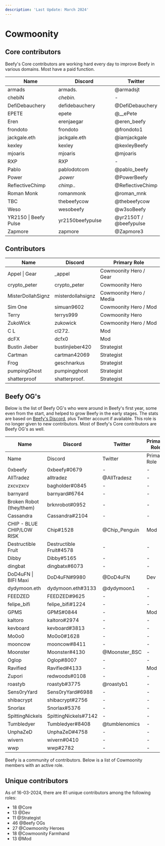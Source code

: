```yaml
---
description: 'Last Update: March 2024'
---
```


# Cowmoonity

## Core contributors

Beefy's Core contributors are working hard every day to improve Beefy in various domains. Most have a paid function.

<table><thead><tr><th width="234">Name</th><th width="255.33333333333331">Discord</th><th>Twitter</th></tr></thead><tbody><tr><td>armads</td><td>armads.</td><td>@armadsjt</td></tr><tr><td>chebiN</td><td><em>chebin.</em></td><td>-</td></tr><tr><td>DefiDebauchery</td><td>defidebauchery</td><td>@DefiDebauchery</td></tr><tr><td>EPETE</td><td>epete</td><td>@__ePete</td></tr><tr><td>Eren</td><td>erenjaegar</td><td>@eren_beefy</td></tr><tr><td>frondoto</td><td>frondoto</td><td>@frondoto1</td></tr><tr><td>jackgale.eth</td><td>jackgale.eth</td><td>@iamjackgale</td></tr><tr><td>kexley</td><td>kexley</td><td>@kexleyBeefy</td></tr><tr><td>mjoaris </td><td>mjoaris</td><td>@mjoaris</td></tr><tr><td>RXP</td><td>RXP</td><td>-</td></tr><tr><td>Pablo</td><td>pablodotcom</td><td>@pablo_beefy</td></tr><tr><td>Power</td><td>.<em>power</em></td><td>@PowerBeefy</td></tr><tr><td>ReflectiveChimp</td><td><em>chimp.</em>.</td><td>@ReflectiveChimp</td></tr><tr><td>Roman Monk</td><td>romanmonk</td><td>@roman_mnk</td></tr><tr><td>TBC</td><td>thebeefycow</td><td>@thebeefycow</td></tr><tr><td>Weso</td><td>wesobeefy</td><td>@w3soBeefy</td></tr><tr><td>YR2150 | Beefy Pulse</td><td>yr2150beefypulse</td><td>@yr2150T / @beefypulse</td></tr><tr><td>Zapmore</td><td>zapmore</td><td>@Zapmore3</td></tr></tbody></table>

## Contributors

| Name              | Discord           | Primary Role            |
| ----------------- | ----------------- | ----------------------- |
| Appel \| Gear     | \_appel           | Cowmoonity Hero / Gear  |
| crypto\_peter     | crypto\_peter     | Cowmoonity Hero         |
| MisterDollahSignz | misterdollahsignz | Cowmoonity Hero / Media |
| Sim One           | simuan9602        | Cowmoonity Hero / Mod   |
| Terry             | terrys999         | Cowmoonity Hero         |
| ZukoWick          | zukowick          | Cowmoonity Hero / Mod   |
| C L               | cl272.            | Mod                     |
| dcFX              | dcfx0             | Mod                     |
| Bustin Jieber     | bustinjieber420   | Strategist              |
| Cartman           | cartman42069      | Strategist              |
| Frog              | geschnarkus       | Strategist              |
| pumpingGhost      | pumpingghost      | Strategist              |
| shatterproof      | shatterproof.     | Strategist              |

## Beefy OG's

Below is the list of Beefy OG's who were around in Beefy's first year, some even from the start, and helped to grow Beefy in the early stages. The stats are based on [Beefy's Discord](https://discord.gg/yq8wfHd), plus Twitter account if available. This role is no longer given to new contributors. Most of Beefy's Core contributors are Beefy OG's as well.

<table data-header-hidden><thead><tr><th width="265.3333333333333">Name</th><th>Discord </th><th width="172">Twitter</th><th>Primary Role</th></tr></thead><tbody><tr><td>Name</td><td>Discord </td><td>Twitter</td><td>Primary Role</td></tr><tr><td>0xbeefy</td><td>0xbeefy#0679</td><td>-</td><td>-</td></tr><tr><td>AllTradez</td><td>alltradez</td><td>@AllTradesz</td><td>-</td></tr><tr><td>zxcvzxcv</td><td>bagholder#0845</td><td>-</td><td>-</td></tr><tr><td>barnyard</td><td>barnyard#6764</td><td>-</td><td>-</td></tr><tr><td>Broken Robot (they/them)</td><td>brknrobot#0952</td><td>-</td><td>-</td></tr><tr><td>Cassandra</td><td>Cassandra#2104</td><td>-</td><td>-</td></tr><tr><td>CHIP - BLUE CHIP/LOW RISK</td><td>Chip#1528</td><td>@Chip_Penguin</td><td>Mod</td></tr><tr><td>Destructible Fruit</td><td>Destructible Fruit#4578</td><td>-</td><td>-</td></tr><tr><td>Dibby</td><td>Dibby#5165</td><td>-</td><td>-</td></tr><tr><td>dingbat</td><td>dingbatx#6073</td><td>-</td><td>-</td></tr><tr><td>DoD4uFN | BIFI Maxi</td><td>DoD4uFN#9980</td><td>@DoD4uFN</td><td>Dev</td></tr><tr><td>dydymoon.eth</td><td>dydymoon.eth#3133</td><td>@dydymoon1</td><td>-</td></tr><tr><td>FEEDZED</td><td>FEEDZED#9625</td><td>-</td><td>-</td></tr><tr><td>felipe_bifi</td><td>felipe_bifi#1224</td><td>-</td><td>-</td></tr><tr><td>GPMS</td><td>GPMS#0844</td><td>-</td><td>Mod</td></tr><tr><td>kaltoro</td><td>kaltoro#2974</td><td>-</td><td>-</td></tr><tr><td>kevboard</td><td>kevboard#3813</td><td>-</td><td>-</td></tr><tr><td>Mo0o0</td><td>Mo0o0#1628</td><td>-</td><td>-</td></tr><tr><td>mooncow</td><td>mooncow#8411</td><td>-</td><td>-</td></tr><tr><td>Moonster</td><td>Moonster#4130</td><td>@Moonster_BSC</td><td>-</td></tr><tr><td>Oglop</td><td>Oglop#8007</td><td>-</td><td>-</td></tr><tr><td>Ravified</td><td>Ravified#4133</td><td>-</td><td>Mod</td></tr><tr><td>Zupori</td><td>redwoods#0108</td><td>-</td><td>-</td></tr><tr><td>roastyb</td><td>roastyb#3775</td><td>@roastyb1</td><td>-</td></tr><tr><td>Sens0ryYard</td><td>Sens0ryYard#6988</td><td>-</td><td>-</td></tr><tr><td>shibacrypt</td><td>shibacrypt#2756</td><td>-</td><td>-</td></tr><tr><td>Snorlax</td><td>Snorlax#5376</td><td>-</td><td>-</td></tr><tr><td>SpittingNickels</td><td>SpittingNickels#7142</td><td>-</td><td>-</td></tr><tr><td>Tumbledyer</td><td>Tumbledyer#8408</td><td>@tumblenomics</td><td>-</td></tr><tr><td>UnphaZeD</td><td>UnphaZeD#4758</td><td>-</td><td>-</td></tr><tr><td>wivern</td><td>wivern#0410</td><td>-</td><td>-</td></tr><tr><td>wwp</td><td>wwp#2782</td><td>-</td><td>-</td></tr></tbody></table>

Beefy is a community of contributors. Below is a list of Cowmoonity members with an active role.

## Unique contributors

As of 16-03-2024, there are 81 unique contributors among the following roles:

* 18 @Core
* 13 @Dev
* 11 @Strategist
* 46 @Beefy OGs
* 27 @Cowmoonity Heroes
* 18 @Cowmoonity Farmhand
* 13 @Mod

